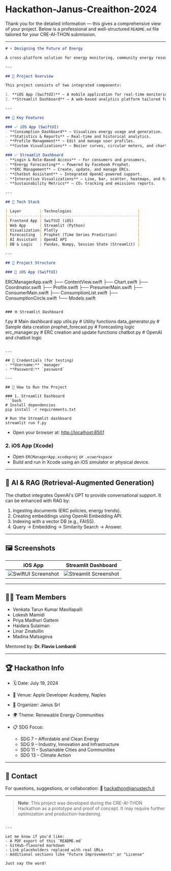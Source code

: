 # Hackathon-Janus-Creaithon-2024
Thank you for the detailed information — this gives a comprehensive view of your project. Below is a professional and well-structured `README.md` file tailored for your CRE-AI-THON submission.

---

```markdown
# ⚡ Designing the Future of Energy

A cross-platform solution for energy monitoring, community energy resource (ERC) management, and sustainability analytics — built during the **CRE-AI-THON** Hackathon organized by Janus Srl.

---

## 🚀 Project Overview

This project consists of two integrated components:

1. **iOS App (SwiftUI)** — A mobile application for real-time monitoring and management of household energy consumption and generation.
2. **Streamlit Dashboard** — A web-based analytics platform tailored for both consumers and prosumers, featuring AI-powered forecasting, visual analytics, and community energy resource (ERC) management tools.

---

## 🧠 Key Features

### ✅ iOS App (SwiftUI)
- **Consumption Dashboard** – Visualizes energy usage and generation.
- **Statistics & Reports** – Real-time and historical analytics.
- **Profile Management** – Edit and manage user profiles.
- **Custom Visualizations** – Bezier curves, circular meters, and charts.

### ✅ Streamlit Dashboard
- **Login & Role-Based Access** – For consumers and prosumers.
- **Energy Forecasting** – Powered by Facebook Prophet.
- **ERC Management** – Create, update, and manage ERCs.
- **Chatbot Assistant** – Integrated OpenAI-powered support.
- **Interactive Visualizations** – Line, bar, scatter, heatmaps, and histograms.
- **Sustainability Metrics** – CO₂ tracking and emissions reports.

---

## 🧩 Tech Stack

| Layer        | Technologies                             |
|--------------|------------------------------------------|
| Frontend App | SwiftUI (iOS)                            |
| Web App      | Streamlit (Python)                       |
| Visualization| Plotly                                   |
| Forecasting  | Prophet (Time Series Prediction)         |
| AI Assistant | OpenAI API                               |
| DB & Logic   | Pandas, Numpy, Session State (Streamlit) |

---

## 📁 Project Structure

### 📱 iOS App (SwiftUI)
```

ERCManagerApp.swift
├── ContentView\.swift
├── Chart.swift
├── Coordinator.swift
├── Profile.swift
├── PresumerMain.swift
├── ConsumerMain.swift
├── ConsumptionList.swift
├── ConsumptionCircle.swift
└── Models.swift

```

### 🌐 Streamlit Dashboard
```

f.py                  # Main dashboard app
utils.py              # Utility functions
data\_generator.py     # Sample data creation
prophet\_forecast.py   # Forecasting logic
erc\_manager.py        # ERC creation and update functions
chatbot.py            # OpenAI and chatbot logic

````

---

## 🔐 Credentials (for testing)
- **Username:** `manager`
- **Password:** `password`

---

## 🧪 How to Run the Project

### 1. Streamlit Dashboard
```bash
# Install dependencies
pip install -r requirements.txt

# Run the Streamlit dashboard
streamlit run f.py
````

* Open your browser at: [http://localhost:8501](http://localhost:8501)

### 2. iOS App (Xcode)

* Open `ERCManagerApp.xcodeproj` or `.xcworkspace`
* Build and run in Xcode using an iOS simulator or physical device.

---

## 🧠 AI & RAG (Retrieval-Augmented Generation)

The chatbot integrates OpenAI's GPT to provide conversational support. It can be enhanced with RAG by:

1. Ingesting documents (ERC policies, energy trends).
2. Creating embeddings using OpenAI Embedding API.
3. Indexing with a vector DB (e.g., FAISS).
4. Query → Embedding → Similarity Search → Answer.

---

## 🖼️ Screenshots

| iOS App                                        | Streamlit Dashboard                              |
| ---------------------------------------------- | ------------------------------------------------ |
| ![SwiftUI Screenshot](path/to/screenshot1.png) | ![Streamlit Screenshot](path/to/screenshot2.png) |

---

## 🧑‍💻 Team Members

* Venkata Tarun Kumar Mavillapalli
* Lokesh Mamidi
* Priya Madhuri Gattem
* Haidara Sulaiman
* Linar Zinatullin
* Madina Malsagova

Mentored by: **Dr. Flavio Lombardi**

---

## 🏆 Hackathon Info

* 🗓️ Date: July 19, 2024
* 🏢 Venue: Apple Developer Academy, Naples
* 🏅 Organizer: Janus Srl
* 🌍 Theme: Renewable Energy Communities
* 📋 SDG Focus:

  * SDG 7 – Affordable and Clean Energy
  * SDG 9 – Industry, Innovation and Infrastructure
  * SDG 11 – Sustainable Cities and Communities
  * SDG 13 – Climate Action

---

## 📩 Contact

For questions, suggestions, or collaboration:
📧 [hackathon@janustech.it](mailto:hackathon@janustech.it)

---

> **Note**: This project was developed during the CRE-AI-THON Hackathon as a prototype and proof of concept. It may require further optimization and production-hardening.

```

---

Let me know if you'd like:
- A PDF export of this `README.md`
- GitHub-flavored markdown
- Link placeholders replaced with real URLs
- Additional sections like "Future Improvements" or "License"

Just say the word!
```
